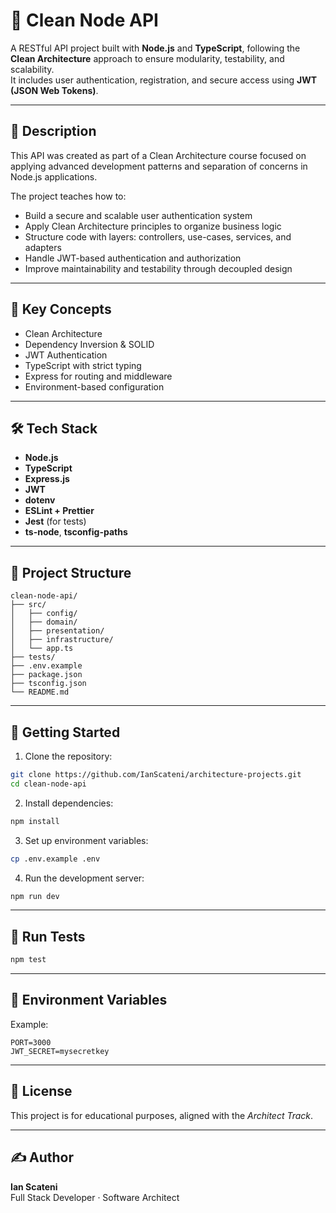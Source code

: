 # 🧼 Clean Node API

A RESTful API project built with **Node.js** and **TypeScript**, following the **Clean Architecture** approach to ensure modularity, testability, and scalability.  
It includes user authentication, registration, and secure access using **JWT (JSON Web Tokens)**.

---

## 📌 Description

This API was created as part of a Clean Architecture course focused on applying advanced development patterns and separation of concerns in Node.js applications.

The project teaches how to:

- Build a secure and scalable user authentication system
- Apply Clean Architecture principles to organize business logic
- Structure code with layers: controllers, use-cases, services, and adapters
- Handle JWT-based authentication and authorization
- Improve maintainability and testability through decoupled design

---

## 🧠 Key Concepts

- Clean Architecture
- Dependency Inversion & SOLID
- JWT Authentication
- TypeScript with strict typing
- Express for routing and middleware
- Environment-based configuration

---

## 🛠️ Tech Stack

- **Node.js**
- **TypeScript**
- **Express.js**
- **JWT**
- **dotenv**
- **ESLint + Prettier**
- **Jest** (for tests)
- **ts-node**, **tsconfig-paths**

---

## 📁 Project Structure

```
clean-node-api/
├── src/
│   ├── config/
│   ├── domain/
│   ├── presentation/
│   ├── infrastructure/
│   └── app.ts
├── tests/
├── .env.example
├── package.json
├── tsconfig.json
└── README.md
```

---

## 🚀 Getting Started

1. Clone the repository:

```bash
git clone https://github.com/IanScateni/architecture-projects.git
cd clean-node-api
```

2. Install dependencies:

```bash
npm install
```

3. Set up environment variables:

```bash
cp .env.example .env
```

4. Run the development server:

```bash
npm run dev
```

---

## 🧪 Run Tests

```bash
npm test
```

---

## 🔐 Environment Variables

Example:

```env
PORT=3000
JWT_SECRET=mysecretkey
```

---

## 📄 License

This project is for educational purposes, aligned with the *Architect Track*.

---

## ✍️ Author

**Ian Scateni**  
Full Stack Developer · Software Architect
